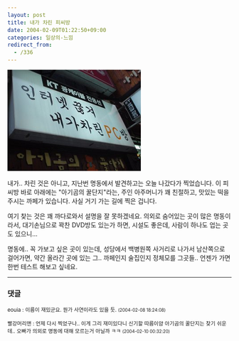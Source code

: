 ```yaml
---
layout: post
title: 내가 차린 피씨방
date: 2004-02-09T01:22:50+09:00
categories: 일상의-느낌
redirect_from:
  - /336
---
```


![ ](/assets/media/logs_archives_Dsc03076_s.jpg)

내가.. 차린 것은 아니고, 지난번 명동에서 발견하고는 오늘 나갔다가 찍었습니다. 이 피씨방 바로 아래에는 "아기곰의 꿀단지"라는, 주인 아주머니가 꽤 친절하고, 맛있는 떡을 주시는 까페가 있습니다. 사실 거기 가는 길에 찍은 겁니다.

여기 찾는 것은 꽤 까다로와서 설명을 잘 못하겠네요. 의외로 숨어있는 곳이 많은 명동이라서, 대기손님으로 꽉찬 DVD방도 있는가 하면, 시설도 좋은데, 사람이 하나도 업는 곳도 있으니...

명동에.. 꼭 가보고 싶은 곳이 있는데, 성당에서 백병원쪽 사거리로 나가서 남산쪽으로 걸어가면, 약간 올라간 곳에 있는 그.. 까페인지 술집인지 정체모를 그곳들.. 언젠가 가면 한번 테스트 해보고 싶네요.

* * *

### 댓글



<!--- cmt:685 --->
<!--- mail: --->
<!--- parent:0 --->

<small>eouia : 이름이 재밌군요. 뭔가 사연이라도 있을 듯. <small>(2004-02-08 18:24:08)</small></small>


<!--- cmt:686 --->
<!--- mail: --->
<!--- parent:0 --->

<small>빨강머리앤 : 언제 다시 찍었구나.. 이게 그리 재미있다니 신기할 따름이얌 아기곰의 꿀단지는 찾기 쉬운데.. 오빠가 의외로 명동에 대해 모르는거 아닐까 ㅋㅋ <small>(2004-02-10 00:32:20)</small></small>

